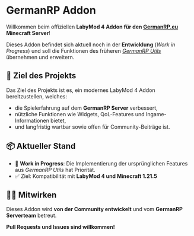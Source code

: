 # GermanRP Addon

Willkommen beim offiziellen **LabyMod 4 Addon für den [GermanRP.eu](https://germanrp.eu) Minecraft Server**!

Dieses Addon befindet sich aktuell noch in der **Entwicklung** (*Work in Progress*) und soll die Funktionen des früheren
[*GermanRP Utils*](https://germanrp.eu/forum/index.php?thread/17173-germanrp-utils-labymod-addon/) übernehmen und
erweitern.

## 🔧 Ziel des Projekts

Das Ziel des Projekts ist es, ein modernes LabyMod 4 Addon bereitzustellen, welches:

* die Spielerfahrung auf dem **GermanRP Server** verbessert,
* nützliche Funktionen wie Widgets, QoL-Features und Ingame-Informationen bietet,
* und langfristig wartbar sowie offen für Community-Beiträge ist.

## 📦 Aktueller Stand

* 🔄 **Work in Progress**: Die Implementierung der ursprünglichen Features aus *GermanRP Utils* hat Priorität.
* ✅ Ziel: Kompatibilität mit **LabyMod 4 und Minecraft 1.21.5**

## 👨‍💻 Mitwirken

Dieses Addon wird **von der Community entwickelt** und vom **GermanRP Serverteam** betreut.

**Pull Requests und Issues sind willkommen!**
